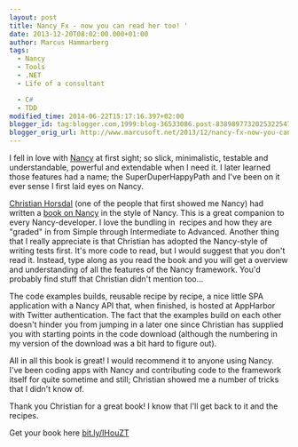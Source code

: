 ```yaml
---
layout: post
title: Nancy Fx - now you can read her too! '
date: 2013-12-20T08:02:00.000+01:00
author: Marcus Hammarberg
tags:
  - Nancy
  - Tools
  - .NET
  - Life of a consultant

  - C#
  - TDD
modified_time: 2014-06-22T15:17:16.397+02:00
blogger_id: tag:blogger.com,1999:blog-36533086.post-8389897732025322547
blogger_orig_url: http://www.marcusoft.net/2013/12/nancy-fx-now-you-can-read-her-too.html
---
```



<div dir="ltr" style="text-align: left;" trbidi="on">

I fell in love with
<a href="http://www.nancyfx.org/" target="_blank">Nancy</a> at first
sight; so slick, minimalistic, testable and understandable, powerful and
extendable when I need it. I later learned those features had a name;
the SuperDuperHappyPath and I've been on it ever sense I first laid eyes
on Nancy.

<a href="http://www.horsdal-consult.dk/" target="_blank">Christian
Horsdal</a> (one of the people that first showed me Nancy) had written a
<a href="http://bit.ly/IHouZT" target="_blank">book on Nancy</a> in the
style of Nancy. This is a great companion to every Nancy-developer. I
love the bundling in  recipes and how they are "graded" in from Simple
through Intermediate to Advanced.
Another thing that I really appreciate is that
Christian has adopted the Nancy-style of writing tests first. It's more
code to read, but I would suggest that you don't read it. Instead, type
along as you read the book and you will get a overview and understanding
of all the features of the Nancy framework. You'd probably find stuff
that Christian didn't mention too...

The code examples builds, reusable recipe by recipe, a nice little SPA
application with a Nancy API that, when finished, is hosted at AppHarbor
with Twitter authentication. The fact that the examples build on each
other doesn't hinder you from jumping in a later one since Christian has
supplied you with starting points in the code download (although the
numbering in my version of the download was a bit hard to figure out).

All in all this book is great! I would recommend it to anyone using
Nancy. I've been coding apps with Nancy and contributing code to the
framework itself for quite sometime and still; Christian showed me a
number of tricks that I didn't know of.

Thank you Christian for a great book! I know that I'll get back to it
and the recipes.

Get your book
here [bit.ly/IHouZT](http://www.packtpub.com/nancy-web-development/book)


</div>
